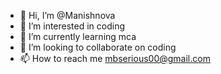 - 👋 Hi, I’m @Manishnova
- 👀 I’m interested in coding
- 🌱 I’m currently learning mca
- 💞️ I’m looking to collaborate on coding
- 📫 How to reach me mbserious00@gmail.com

<!---
Manishnova/Manishnova is a ✨ special ✨ repository because its `README.md` (this file) appears on your GitHub profile.
You can click the Preview link to take a look at your changes.
--->
